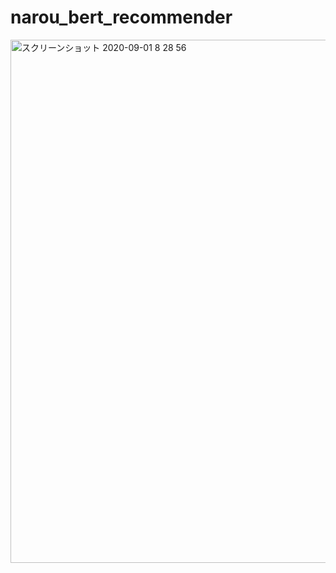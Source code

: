 # narou_bert_recommender

<img width="837" alt="スクリーンショット 2020-09-01 8 28 56" src="https://user-images.githubusercontent.com/46510874/91778377-3c71dd00-ec2d-11ea-9b1b-92dc5f393ead.png">
